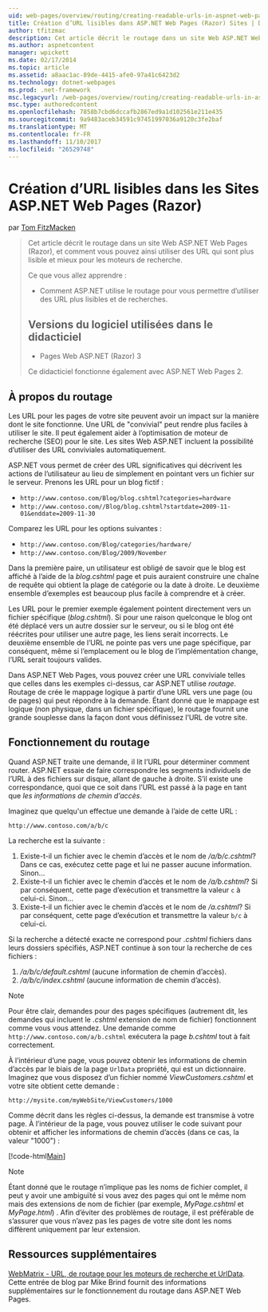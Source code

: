 ```yaml
---
uid: web-pages/overview/routing/creating-readable-urls-in-aspnet-web-pages-sites
title: Création d’URL lisibles dans ASP.NET Web Pages (Razor) Sites | Documents Microsoft
author: tfitzmac
description: Cet article décrit le routage dans un site Web ASP.NET Web Pages (Razor), et comment vous pouvez ainsi utiliser des URL qui sont plus lisible et mieux pour les moteurs de recherche. Vous allez...
ms.author: aspnetcontent
manager: wpickett
ms.date: 02/17/2014
ms.topic: article
ms.assetid: a8aac1ac-89de-4415-afe0-97a41c6423d2
ms.technology: dotnet-webpages
ms.prod: .net-framework
msc.legacyurl: /web-pages/overview/routing/creating-readable-urls-in-aspnet-web-pages-sites
msc.type: authoredcontent
ms.openlocfilehash: 7858b7cbd6dccafb2867ed9a1d102561e211e435
ms.sourcegitcommit: 9a9483aceb34591c97451997036a9120c3fe2baf
ms.translationtype: MT
ms.contentlocale: fr-FR
ms.lasthandoff: 11/10/2017
ms.locfileid: "26529748"
---
```

<a name="creating-readable-urls-in-aspnet-web-pages-razor-sites"></a>Création d’URL lisibles dans les Sites ASP.NET Web Pages (Razor)
====================
par [Tom FitzMacken](https://github.com/tfitzmac)

> Cet article décrit le routage dans un site Web ASP.NET Web Pages (Razor), et comment vous pouvez ainsi utiliser des URL qui sont plus lisible et mieux pour les moteurs de recherche.
> 
> Ce que vous allez apprendre :
> 
> - Comment ASP.NET utilise le routage pour vous permettre d’utiliser des URL plus lisibles et de recherches.
>   
> 
> ## <a name="software-versions-used-in-the-tutorial"></a>Versions du logiciel utilisées dans le didacticiel
> 
> 
> - Pages Web ASP.NET (Razor) 3
>   
> 
> Ce didacticiel fonctionne également avec ASP.NET Web Pages 2.


## <a name="about-routing"></a>À propos du routage

Les URL pour les pages de votre site peuvent avoir un impact sur la manière dont le site fonctionne. Une URL de &quot;convivial&quot; peut rendre plus faciles à utiliser le site. Il peut également aider à l’optimisation de moteur de recherche (SEO) pour le site. Les sites Web ASP.NET incluent la possibilité d’utiliser des URL conviviales automatiquement.

ASP.NET vous permet de créer des URL significatives qui décrivent les actions de l’utilisateur au lieu de simplement en pointant vers un fichier sur le serveur. Prenons les URL pour un blog fictif :

- `http://www.contoso.com/Blog/blog.cshtml?categories=hardware`
- `http://www.contoso.com//Blog/blog.cshtml?startdate=2009-11-01&enddate=2009-11-30`

Comparez les URL pour les options suivantes :

- `http://www.contoso.com/Blog/categories/hardware/`
- `http://www.contoso.com/Blog/2009/November`

Dans la première paire, un utilisateur est obligé de savoir que le blog est affiché à l’aide de la *blog.cshtml* page et puis auraient construire une chaîne de requête qui obtient la plage de catégorie ou la date à droite. Le deuxième ensemble d’exemples est beaucoup plus facile à comprendre et à créer.

Les URL pour le premier exemple également pointent directement vers un fichier spécifique (*blog.cshtml*). Si pour une raison quelconque le blog ont été déplacé vers un autre dossier sur le serveur, ou si le blog ont été réécrites pour utiliser une autre page, les liens serait incorrects. Le deuxième ensemble de l’URL ne pointe pas vers une page spécifique, par conséquent, même si l’emplacement ou le blog de l’implémentation change, l’URL serait toujours valides.

Dans ASP.NET Web Pages, vous pouvez créer une URL conviviale telles que celles dans les exemples ci-dessus, car ASP.NET utilise *routage*. Routage de crée le mappage logique à partir d’une URL vers une page (ou de pages) qui peut répondre à la demande. Étant donné que le mappage est logique (non physique, dans un fichier spécifique), le routage fournit une grande souplesse dans la façon dont vous définissez l’URL de votre site.

## <a name="how-routing-works"></a>Fonctionnement du routage

Quand ASP.NET traite une demande, il lit l’URL pour déterminer comment router. ASP.NET essaie de faire correspondre les segments individuels de l’URL à des fichiers sur disque, allant de gauche à droite. S’il existe une correspondance, quoi que ce soit dans l’URL est passé à la page en tant que *les informations de chemin d’accès*.

Imaginez que quelqu'un effectue une demande à l’aide de cette URL :

`http://www.contoso.com/a/b/c`

La recherche est la suivante :

1. Existe-t-il un fichier avec le chemin d’accès et le nom de */a/b/c.cshtml*? Dans ce cas, exécutez cette page et lui ne passer aucune information. Sinon...
2. Existe-t-il un fichier avec le chemin d’accès et le nom de */a/b.cshtml*? Si par conséquent, cette page d’exécution et transmettre la valeur `c` à celui-ci. Sinon...
3. Existe-t-il un fichier avec le chemin d’accès et le nom de */a.cshtml*? Si par conséquent, cette page d’exécution et transmettre la valeur `b/c` à celui-ci.

Si la recherche a détecté exacte ne correspond pour *.cshtml* fichiers dans leurs dossiers spécifiés, ASP.NET continue à son tour la recherche de ces fichiers :

1. */a/b/c/default.cshtml* (aucune information de chemin d’accès).
2. */a/b/c/index.cshtml* (aucune information de chemin d’accès).

> [!NOTE]
> Pour être clair, demandes pour des pages spécifiques (autrement dit, les demandes qui incluent le *.cshtml* extension de nom de fichier) fonctionnent comme vous vous attendez. Une demande comme `http://www.contoso.com/a/b.cshtml` exécutera la page *b.cshtml* tout à fait correctement.


À l’intérieur d’une page, vous pouvez obtenir les informations de chemin d’accès par le biais de la page `UrlData` propriété, qui est un dictionnaire. Imaginez que vous disposez d’un fichier nommé *ViewCustomers.cshtml* et votre site obtient cette demande :

`http://mysite.com/myWebSite/ViewCustomers/1000`

Comme décrit dans les règles ci-dessus, la demande est transmise à votre page. À l’intérieur de la page, vous pouvez utiliser le code suivant pour obtenir et afficher les informations de chemin d’accès (dans ce cas, la valeur &quot;1000&quot;) :

[!code-html[Main](creating-readable-urls-in-aspnet-web-pages-sites/samples/sample1.html)]

> [!NOTE]
> Étant donné que le routage n’implique pas les noms de fichier complet, il peut y avoir une ambiguïté si vous avez des pages qui ont le même nom mais des extensions de nom de fichier (par exemple, *MyPage.cshtml* et *MyPage.html*) . Afin d’éviter des problèmes de routage, il est préférable de s’assurer que vous n’avez pas les pages de votre site dont les noms diffèrent uniquement par leur extension.


<a id="Additional_Resources"></a>
## <a name="additional-resources"></a>Ressources supplémentaires

[WebMatrix - URL, de routage pour les moteurs de recherche et UrlData](http://www.mikesdotnetting.com/Article/165/WebMatrix-URLs-UrlData-and-Routing-for-SEO). Cette entrée de blog par Mike Brind fournit des informations supplémentaires sur le fonctionnement du routage dans ASP.NET Web Pages.
